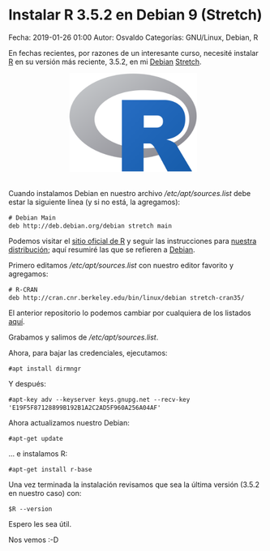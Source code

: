 Instalar R 3.5.2 en Debian 9 (Stretch)
==================================

Fecha: 2019-01-26 01:00
Autor: Osvaldo
Categorías: GNU/Linux, Debian, R

En fechas recientes, por razones de un interesante curso, necesité instalar [R](https://en.wikipedia.org/wiki/R_(programming_language)) en su versión más reciente, 3.5.2, en mi [Debian](https://www.debian.org/) [Stretch](https://wiki.debian.org/DebianStretch).

<center>
<img class="img-responsive" style="width:50%;height:auto;margin-right:12px;" src="2019-01-26-instalar-R-3-5-2/R_logo.png" alt="Logo de R" width="250" height="250">
</center>

<!-- break -->

<br />

Cuando instalamos Debian en nuestro archivo _/etc/apt/sources.list_ debe estar la siguiente línea (y si no está, la agregamos):

<pre><code># Debian Main
deb http://deb.debian.org/debian stretch main
</code></pre>

Podemos visitar el [sitio oficial de R](https://cran.r-project.org/) y seguir las instrucciones para [nuestra distribución](https://cran.r-project.org/bin/linux/); aquí resumiré las que se refieren a [Debian](https://cran.r-project.org/bin/linux/debian/).

Primero editamos _/etc/apt/sources.list_ con nuestro editor favorito y agregamos:

<pre><code># R-CRAN
deb http://cran.cnr.berkeley.edu/bin/linux/debian stretch-cran35/
</code></pre>

El anterior repositorio lo podemos cambiar por cualquiera de los listados [aquí](http://cran.r-project.org/mirrors.html).

Grabamos y salimos de _/etc/apt/sources.list_.

Ahora, para bajar las credenciales, ejecutamos:

<pre><code>#apt install dirmngr
</code></pre>

Y después:

<pre><code>#apt-key adv --keyserver keys.gnupg.net --recv-key 'E19F5F87128899B192B1A2C2AD5F960A256A04AF'
</code></pre>

Ahora actualizamos nuestro Debian:

<pre><code>#apt-get update
</code></pre>

... e instalamos R:

<pre><code>#apt-get install r-base
</code></pre>

Una vez terminada la instalación revisamos que sea la última versión (3.5.2 en nuestro caso) con:

<pre><code>$R --version
</code></pre>

Espero les sea útil.

Nos vemos :-D
